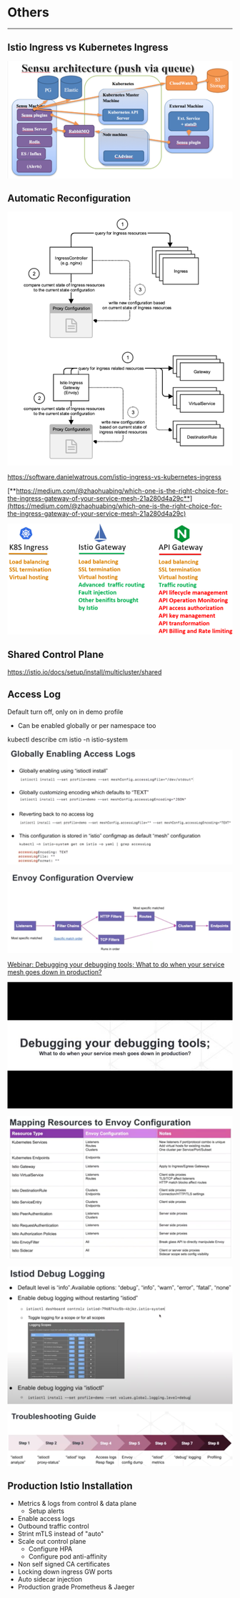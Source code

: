 # Others

---

## Istio Ingress vs Kubernetes Ingress

![image](../../../media/DevOps-Monitoring-Others-image1.png)

## Automatic Reconfiguration

![image](../../../media/DevOps-Monitoring-Others-image2.png)

<https://software.danielwatrous.com/istio-ingress-vs-kubernetes-ingress>

[**https://medium.com/@zhaohuabing/which-one-is-the-right-choice-for-the-ingress-gateway-of-your-service-mesh-21a280d4a29c**](https://medium.com/@zhaohuabing/which-one-is-the-right-choice-for-the-ingress-gateway-of-your-service-mesh-21a280d4a29c)

![image](../../../media/DevOps-Monitoring-Others-image3.png)

## Shared Control Plane

<https://istio.io/docs/setup/install/multicluster/shared>

## Access Log

Default turn off, only on in demo profile

- Can be enabled globally or per namespace too

kubectl describe cm istio -n istio-system

![image](../../../media/DevOps-Monitoring-Others-image4.png)

![image](../../../media/DevOps-Monitoring-Others-image5.png)

[Webinar: Debugging your debugging tools; What to do when your service mesh goes down in production?](https://www.youtube.com/watch?v=XAKY24b7XjQ)

![image](../../../media/DevOps-Monitoring-Others-image6.jpg)

![image](../../../media/DevOps-Monitoring-Others-image7.png)

![image](../../../media/DevOps-Monitoring-Others-image8.png)

![image](../../../media/DevOps-Monitoring-Others-image9.png)

## Production Istio Installation

- Metrics & logs from control & data plane
  - Setup alerts
- Enable access logs
- Outbound traffic control
- Strint mTLS instead of "auto"
- Scale out control plane
  - Configure HPA
  - Configure pod anti-affinity
- Non self signed CA certificates
- Locking down ingress GW ports
- Auto sidecar injection
- Production grade Prometheus & Jaeger
